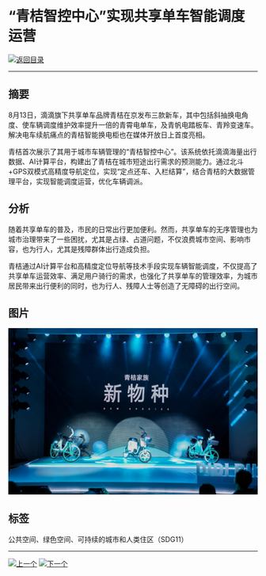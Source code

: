 # “青桔智控中心”实现共享单车智能调度运营

[![返回目录](http://img.shields.io/badge/点击-返回目录-875A7B.svg?style=flat&colorA=8F8F8F)](/)

----------

## 摘要

8月13日，滴滴旗下共享单车品牌青桔在京发布三款新车，其中包括斜抽换电角度、使车辆调度维护效率提升一倍的青霄电单车，及青帆电踏板车、青羚变速车。解决电车续航痛点的青桔智能换电柜也在媒体开放日上首度亮相。

青桔首次展示了其用于城市车辆管理的“青桔智控中心”。该系统依托滴滴海量出行数据、AI计算平台，构建出了青桔在城市短途出行需求的预测能力。通过北斗+GPS双模式高精度导航定位，实现“定点还车、入栏结算”，结合青桔的大数据管理平台，实现智能调度运营，优化车辆调派。


## 分析

随着共享单车的普及，市民的日常出行更加便利。然而，共享单车的无序管理也为城市治理带来了一些困扰，尤其是占绿、占道问题，不仅浪费城市空间、影响市容，也为行人，尤其是残障群体出行造成负担。

青桔通过AI计算平台和高精度定位导航等技术手段实现车辆智能调度，不仅提高了共享单车运营效率、满足用户骑行的需求，也强化了共享单车的管理效率，为城市居民带来出行便利的同时，也为行人、残障人士等创造了无障碍的出行空间。




## 图片

![图片](11.5.1.jpg)


## 标签

公共空间、绿色空间、可持续的城市和人类住区（SDG11）


----------

 [![上一个](http://img.shields.io/badge/查看-上一个-875A7B.svg?style=flat&colorA=8F8F8F)](https://doc.shanghaiopen.org.cn/case/11/4.html)
 [![下一个](http://img.shields.io/badge/查看-下一个-875A7B.svg?style=flat&colorA=8F8F8F)](https://doc.shanghaiopen.org.cn/case/11/7.html)
 
 
